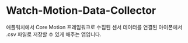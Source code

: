 # Watch-Motion-Data-Collector
애플워치에서 Core Motion 프레임워크로 수집된 센서 데이터를 연결된 아이폰에서 .csv 파일로 저장할 수 있게 해주는 앱입니다.
